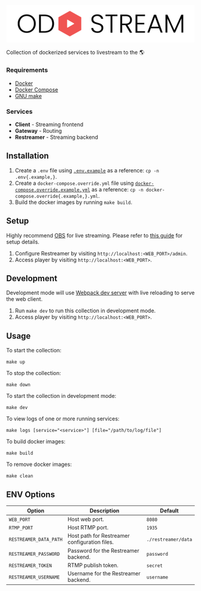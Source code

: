 <picture>
  <source media="(prefers-color-scheme: dark)" srcset="assets/banner-dark.png">
  <source media="(prefers-color-scheme: light)" srcset="assets/banner-light.png">
  <img src="assets/banner-light.png">
</picture>

Collection of dockerized services to livestream to the 🌎

### Requirements

- [Docker](https://www.docker.com/get-started)
- [Docker Compose](https://docs.docker.com/compose/)
- [GNU make](https://www.gnu.org/software/make/)

### Services

- **Client** - Streaming frontend
- **Gateway** - Routing
- **Restreamer** - Streaming backend

## Installation

1. Create a `.env` file using [`.env.example`](.env.example) as a reference: `cp -n .env{.example,}`.
2. Create a `docker-compose.override.yml` file using [`docker-compose.override.example.yml`](docker-compose.override.example.yml) as a reference: `cp -n docker-compose.override{.example,}.yml`.
3. Build the docker images by running `make build`.

## Setup

Highly recommend [OBS](https://obsproject.com/) for live streaming. Please refer to [this guide](https://datarhei.github.io/restreamer/docs/guides-obs.html) for setup details.

1. Configure Restreamer by visiting `http://localhost:<WEB_PORT>/admin`.
2. Access player by visiting `http://localhost:<WEB_PORT>`.

## Development

Development mode will use [Webpack dev server](https://webpack.js.org/configuration/dev-server/) with live reloading to serve the web client.

1. Run `make dev` to run this collection in development mode.
2. Access player by visiting `http://localhost:<WEB_PORT>`.

## Usage

To start the collection:

```
make up
```

To stop the collection:

```
make down
```

To start the collection in development mode:

```
make dev
```

To view logs of one or more running services:

```
make logs [service="<service>"] [file="/path/to/log/file"]
```

To build docker images:

```
make build
```

To remove docker images:

```
make clean
```

## ENV Options

| Option                 | Description                                   | Default             |
| ---------------------- | --------------------------------------------- | ------------------- |
| `WEB_PORT`             | Host web port.                                | `8080`              |
| `RTMP_PORT`            | Host RTMP port.                               | `1935`              |
| `RESTREAMER_DATA_PATH` | Host path for Restreamer configuration files. | `./restreamer/data` |
| `RESTREAMER_PASSWORD`  | Password for the Restreamer backend.          | `password`          |
| `RESTREAMER_TOKEN`     | RTMP publish token.                           | `secret`            |
| `RESTREAMER_USERNAME`  | Username for the Restreamer backend.          | `username`          |
